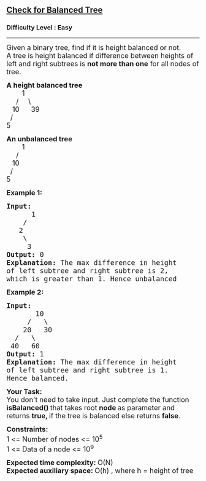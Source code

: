 <h2><a href="https://practice.geeksforgeeks.org/problems/check-for-balanced-tree/1">Check for Balanced Tree</a></h2><h3>Difficulty Level : Easy</h3><hr><div class="problems_problem_content__Xm_eO"><p><span style="font-size: 18px;">Given a binary tree, find if it is height balanced or not.&nbsp;<br>A tree is height balanced if difference between heights of left and right subtrees is <strong>not more than one</strong> for all nodes of tree.&nbsp;</span></p>
<p><span style="font-size: 18px;"><strong>A height balanced tree</strong><br>&nbsp; &nbsp; &nbsp; &nbsp; 1<br>&nbsp; &nbsp;&nbsp; /&nbsp;&nbsp;&nbsp;&nbsp; \<br>&nbsp;&nbsp; 10&nbsp;&nbsp;&nbsp;&nbsp;&nbsp; 39<br>&nbsp; /<br>5</span></p>
<p><span style="font-size: 18px;"><strong>An unbalanced tree</strong><br>&nbsp; &nbsp; &nbsp; &nbsp; 1<br>&nbsp; &nbsp;&nbsp; /&nbsp;&nbsp;&nbsp;&nbsp;<br>&nbsp;&nbsp; 10&nbsp;&nbsp;&nbsp;<br>&nbsp; /<br>5</span></p>
<p><span style="font-size: 18px;"><strong>Example 1:</strong></span></p>
<pre><span style="font-size: 18px;"><strong>Input:
</strong>&nbsp;&nbsp;&nbsp;&nbsp;&nbsp; 1
 &nbsp;&nbsp;&nbsp;/
&nbsp;&nbsp; 2
 &nbsp; &nbsp;\
 &nbsp; &nbsp; 3&nbsp;
<strong>Output: </strong>0<strong>
Explanation: </strong>The max difference in height
of left subtree and right subtree is 2,
which is greater than 1. Hence unbalanced</span>
</pre>
<p><span style="font-size: 18px;"><strong>Example 2:</strong></span></p>
<pre><span style="font-size: 18px;"><strong>Input:
</strong>&nbsp;&nbsp;&nbsp;&nbsp;&nbsp;&nbsp;&nbsp;10
 &nbsp;&nbsp;&nbsp;&nbsp;/&nbsp;&nbsp; \
 &nbsp;&nbsp;&nbsp;20&nbsp;&nbsp; 30 
&nbsp;&nbsp;/&nbsp;&nbsp; \
 40&nbsp;&nbsp; 60
<strong>Output:</strong> 1<strong>
Explanation: </strong>The max difference in height
of left subtree and right subtree is 1.
Hence balanced.<strong> </strong></span>
</pre>
<p><strong><span style="font-size: 18px;">Your Task:</span></strong><br><span style="font-size: 18px;">You don't need to take input. Just complete the function<strong> isBalanced() </strong>that takes root <strong>node </strong>as parameter and returns <strong>true, </strong>if the tree is balanced else returns <strong>false</strong>.</span></p>
<p><span style="font-size: 18px;"><strong>Constraints:</strong><br>1 &lt;= Number of nodes &lt;= 10<sup>5</sup><br>1 &lt;= Data of a node &lt;= 10<sup>9</sup></span></p>
<p><span style="font-size: 18px;"><strong>Expected time complexity:&nbsp;</strong>O(N)</span><br><span style="font-size: 18px;"><strong>Expected auxiliary space:&nbsp;</strong>O(h) , where h = height of tree</span></p></div>